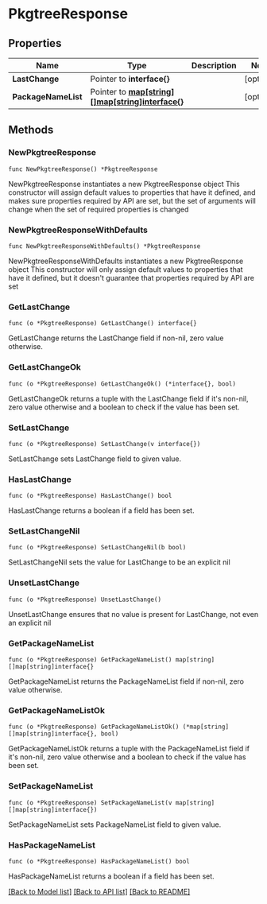 # PkgtreeResponse

## Properties

Name | Type | Description | Notes
------------ | ------------- | ------------- | -------------
**LastChange** | Pointer to **interface{}** |  | [optional] 
**PackageNameList** | Pointer to [**map[string][]map[string]interface{}**](array.md) |  | [optional] 

## Methods

### NewPkgtreeResponse

`func NewPkgtreeResponse() *PkgtreeResponse`

NewPkgtreeResponse instantiates a new PkgtreeResponse object
This constructor will assign default values to properties that have it defined,
and makes sure properties required by API are set, but the set of arguments
will change when the set of required properties is changed

### NewPkgtreeResponseWithDefaults

`func NewPkgtreeResponseWithDefaults() *PkgtreeResponse`

NewPkgtreeResponseWithDefaults instantiates a new PkgtreeResponse object
This constructor will only assign default values to properties that have it defined,
but it doesn't guarantee that properties required by API are set

### GetLastChange

`func (o *PkgtreeResponse) GetLastChange() interface{}`

GetLastChange returns the LastChange field if non-nil, zero value otherwise.

### GetLastChangeOk

`func (o *PkgtreeResponse) GetLastChangeOk() (*interface{}, bool)`

GetLastChangeOk returns a tuple with the LastChange field if it's non-nil, zero value otherwise
and a boolean to check if the value has been set.

### SetLastChange

`func (o *PkgtreeResponse) SetLastChange(v interface{})`

SetLastChange sets LastChange field to given value.

### HasLastChange

`func (o *PkgtreeResponse) HasLastChange() bool`

HasLastChange returns a boolean if a field has been set.

### SetLastChangeNil

`func (o *PkgtreeResponse) SetLastChangeNil(b bool)`

 SetLastChangeNil sets the value for LastChange to be an explicit nil

### UnsetLastChange
`func (o *PkgtreeResponse) UnsetLastChange()`

UnsetLastChange ensures that no value is present for LastChange, not even an explicit nil
### GetPackageNameList

`func (o *PkgtreeResponse) GetPackageNameList() map[string][]map[string]interface{}`

GetPackageNameList returns the PackageNameList field if non-nil, zero value otherwise.

### GetPackageNameListOk

`func (o *PkgtreeResponse) GetPackageNameListOk() (*map[string][]map[string]interface{}, bool)`

GetPackageNameListOk returns a tuple with the PackageNameList field if it's non-nil, zero value otherwise
and a boolean to check if the value has been set.

### SetPackageNameList

`func (o *PkgtreeResponse) SetPackageNameList(v map[string][]map[string]interface{})`

SetPackageNameList sets PackageNameList field to given value.

### HasPackageNameList

`func (o *PkgtreeResponse) HasPackageNameList() bool`

HasPackageNameList returns a boolean if a field has been set.


[[Back to Model list]](../README.md#documentation-for-models) [[Back to API list]](../README.md#documentation-for-api-endpoints) [[Back to README]](../README.md)


